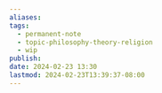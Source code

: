 ```yaml
---
aliases: 
tags:
  - permanent-note
  - topic-philosophy-theory-religion
  - wip
publish: 
date: 2024-02-23 13:30
lastmod: 2024-02-23T13:39:37-08:00
---
```

